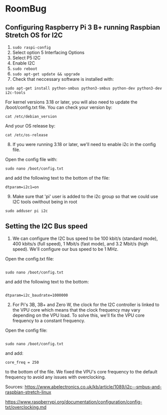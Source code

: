 # RoomBug

## Configuring Raspberry Pi 3 B+ running Raspbian Stretch OS for I2C 

1. ``` sudo raspi-config ```
2. Select option 5 Interfacing Options
3. Select P5 I2C
4. Enable I2C
5. ```sudo reboot```
6. ``` sudo apt-get update && upgrade ```
7. Check that neccessary software is installed with:

  ``` 
  sudo apt-get install python-smbus python3-smbus python-dev python3-dev i2c-tools
  ```


For kernel versions 3.18 or later, you will also need to update the /boot/config.txt file.
You can check your version by:

```
cat /etc/debian_version
```

And your OS release by:

```
cat /etc/os-release
```

8. If you were running 3.18 or later, we'll need to enable i2c in the config file.

Open the config file with:

```
sudo nano /boot/config.txt
```

and add the following text to the bottom of the file:

```
dtparam=i2c1=on
```
9. Make sure that 'pi' user is added to the i2c group so that we could use I2C tools owithout being in root

```
sudo adduser pi i2c
```

## Setting the I2C Bus speed

1. We can configure the I2C bus speed to be 100 kbit/s (standard mode), 400 kbits/s (full speed), 1 Mbit/s (fast mode), and 3.2 Mbit/s (high speed). We'll configure our bus speed to be 1 MHz.

Open the config.txt file:
```

sudo nano /boot/config.txt
```

and add the following text to the bottom:

```

dtparam=i2c_baudrate=1000000
```


2. For Pi's 3B, 3B+ and Zero W, the clock for the I2C controller is linked to the VPU core which means that the clock frequency may vary depending on the VPU load. To solve this, we'll fix the VPU core frequency to a constant frequency.

Open the config file:

``` 

sudo nano /boot/config.txt
```
and add:

``` 
core_freq = 250

```
to the bottom of the file. We fixed the VPU's core frequency to the default frequency to avoid any issues with overclocking.

Sources: 
https://www.abelectronics.co.uk/kb/article/1089/i2c--smbus-and-raspbian-stretch-linux

https://www.raspberrypi.org/documentation/configuration/config-txt/overclocking.md
